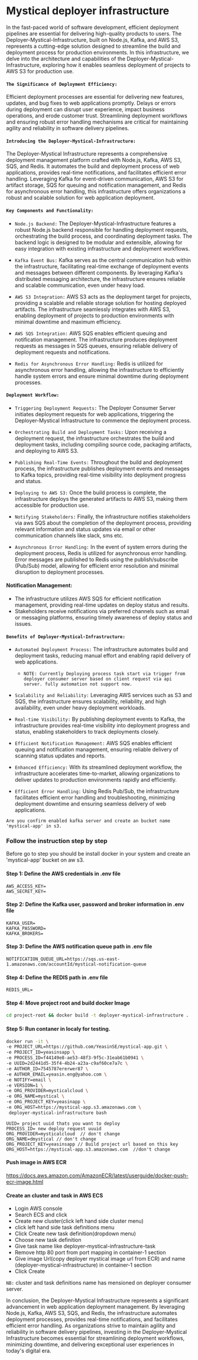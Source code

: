 # Mystical deployer infrastructure

In the fast-paced world of software development, efficient deployment pipelines are essential for delivering high-quality products to users. The Deployer-Mystical-Infrastructure, built on Node.js, Kafka, and AWS S3, represents a cutting-edge solution designed to streamline the build and deployment process for production environments. In this infrastructure, we delve into the architecture and capabilities of the Deployer-Mystical-Infrastructure, exploring how it enables seamless deployment of projects to AWS S3 for production use.

#### `The Significance of Deployment Efficiency:`
Efficient deployment processes are essential for delivering new features, updates, and bug fixes to web applications promptly. Delays or errors during deployment can disrupt user experience, impact business operations, and erode customer trust. Streamlining deployment workflows and ensuring robust error handling mechanisms are critical for maintaining agility and reliability in software delivery pipelines.

#### `Introducing the Deployer-Mystical-Infrastructure:`
The Deployer-Mystical Infrastructure represents a comprehensive deployment management platform crafted with Node.js, Kafka, AWS S3, SQS, and Redis. It automates the build and deployment process of web applications, provides real-time notifications, and facilitates efficient error handling. Leveraging Kafka for event-driven communication, AWS S3 for artifact storage, SQS for queuing and notification management, and Redis for asynchronous error handling, this infrastructure offers organizations a robust and scalable solution for web application deployment.

#### `Key Components and Functionality:`

  - `Node.js Backend:` The Deployer-Mystical-Infrastructure features a robust Node.js backend responsible for handling 
    deployment requests, orchestrating the build process, and coordinating deployment tasks. The backend logic is designed to 
    be modular and extensible, allowing for easy integration with existing infrastructure and deployment workflows.

 - `Kafka Event Bus:` Kafka serves as the central communication hub within the infrastructure, facilitating real-time exchange 
   of deployment events and messages between different components. By leveraging Kafka's distributed messaging architecture, 
   the infrastructure ensures reliable and scalable communication, even under heavy load.

 - `AWS S3 Integration:` AWS S3 acts as the deployment target for projects, providing a scalable and reliable storage solution 
    for hosting deployed artifacts. The infrastructure seamlessly integrates with AWS S3, enabling deployment of projects to 
    production environments with minimal downtime and maximum efficiency.
   
 - `AWS SQS Integration:` AWS SQS enables efficient queuing and notification management. The infrastructure produces 
    deployment requests as messages in SQS queues, ensuring reliable delivery of deployment requests and notifications.

 - `Redis for Asynchronous Error Handling:` Redis is utilized for asynchronous error handling, allowing the infrastructure to 
    efficiently handle system errors and ensure minimal downtime during deployment processes.


#### `Deployment Workflow:`

  -  `Triggering Deployment Requests:` The Deployer Consumer Server initiates deployment requests for web applications, 
      triggering the Deployer-Mystical Infrastructure to commence the deployment process.

  -  `Orchestrating Build and Deployment Tasks:` Upon receiving a deployment request, the infrastructure orchestrates the 
      build and deployment tasks, including compiling source code, packaging artifacts, and deploying to AWS S3.

  - `Publishing Real-Time Events:` Throughout the build and deployment process, the infrastructure publishes deployment 
     events and messages to Kafka topics, providing real-time visibility into deployment progress and status.

  - `Deploying to AWS S3:` Once the build process is complete, the infrastructure deploys the generated artifacts to AWS S3, 
     making them accessible for production use.

  - `Notifying Stakeholders:` Finally, the infrastructure notifies stakeholders via aws SQS about the completion of the 
    deployment process, providing relevant information and status updates via email or other communication channels like 
    slack, sms etc.

  - `Asynchronous Error Handling:` In the event of system errors during the deployment process, Redis is utilized for 
     asynchronous error handling. Error messages are published to Redis using the publish/subscribe (Pub/Sub) model, allowing 
     for efficient error resolution and minimal disruption to deployment processes.

#### Notification Management:
  - The infrastructure utilizes AWS SQS for efficient notification management, providing real-time updates on deploy status 
    and results.
  - Stakeholders receive notifications via preferred channels such as email or messaging platforms, ensuring timely awareness 
    of deploy status and issues.
    

#### `Benefits of Deployer-Mystical-Infrastructure:`

  - `Automated Deployment Process:` The infrastructure automates build and deployment tasks, reducing manual effort and 
     enabling rapid delivery of web applications.
    
    - `NOTE: Currently Deploying process task start via trigger from deployer consumer server based on client request
      via api  server. fully automation not support now.`

  - `Scalability and Reliability:` Leveraging AWS services such as S3 and SQS, the infrastructure ensures scalability, 
     reliability, and high availability, even under heavy deployment workloads.
    
  - `Real-time Visibility:` By publishing deployment events to Kafka, the infrastructure provides real-time visibility into 
     deployment progress and status, enabling stakeholders to track deployments closely.

  - `Efficient Notification Management:` AWS SQS enables efficient queuing and notification management, ensuring reliable 
     delivery of scanning status updates and reports.

  - `Enhanced Efficiency:` With its streamlined deployment workflow, the infrastructure accelerates time-to-market, allowing 
     organizations to deliver updates to production environments rapidly and efficiently.

  - `Efficient Error Handling:` Using Redis Pub/Sub, the infrastructure facilitates efficient error handling and 
     troubleshooting, minimizing deployment downtime and ensuring seamless delivery of web applications.


`Are you confirm enabled kafka server and create an bucket name 'mystical-app' in s3.`


### Follow the instruction step by step
Before go to step you should be install docker in your system and create an 'mystical-app' bucket on aw s3.


#### Step 1: Define the AWS credentials in .env file
```
AWS_ACCESS_KEY=
AWS_SECRET_KEY=
```

#### Step 2: Define the Kafka user, password and broker information in .env file
```
KAFKA_USER=
KAFKA_PASSWORD=
KAFKA_BROKERS=
```

#### Step 3: Define the AWS notification queue path in .env file
```
NOTIFICATION_QUEUE_URL=https://sqs.us-east-1.amazonaws.com/accountId/mystical-notification-queue
```

#### Step 4: Define the REDIS path in .env file
```
REDIS_URL=
```

#### Step 4: Move project root and build docker Image
```sh
cd project-root && docker build -t deployer-mystical-infrastructure .
```

#### Step 5: Run contaner in localy for testing.
```sh
docker run -it \
-e PROJECT_URL=https://github.com/YeasinSE/mystical-app.git \
-e PROJECT_ID=yeasinsapp \
-e PROCESS_ID=f44149e8-ae53-48f3-9f5c-31eab61b0941 \
-e UUID=2d2441d5-35f4-4b24-a23a-c9af60ce7a7c \
-e AUTHOR_ID=7545787ererwer87 \
-e AUTHOR_EMAIL=yeasin.eng@yahoo.com \
-e NOTIFY=email \
-e VERSION=1 \
-e ORG_PROVIDER=mysticalcloud \
-e ORG_NAME=mystical \
-e ORG_PROJECT_KEY=yeasinapp \
-e ORG_HOST=https://mystical-app.s3.amazonaws.com \
 deployer-mystical-infrastructure bash
```

```
UUID= project uuid thats you want to deploy
PROCESS_ID= new deploy request uuuid
ORG_PROVIDER=mysticalcloud  // don't change
ORG_NAME=dmystical // don't change
ORG_PROJECT_KEY=yeasinsapp // Build project url based on this key
ORG_HOST=https://mystical-app.s3.amazonaws.com  //don't change
```

#### Push image in AWS ECR
https://docs.aws.amazon.com/AmazonECR/latest/userguide/docker-push-ecr-image.html

#### Create an cluster and task in AWS ECS
- Login AWS console
- Search ECS and click
- Create new cluster(click left hand side cluster menu)
- click left hand side task definitions menu
- Click Create new task definition(dropdown menu)
- Choose new task definition
- Give task name like deployer-mystical-infrastructure-task
- Remove http 80 port from port mapping in container-1 section
- Give image Url(copy deployer mystical image url from ECR) and name    (deployer-mystical-infrastructure) in container-1 section
- Click Create

`NB:` cluster and task definitions name has mensioned on deployer consumer server.


In conclusion, the Deployer-Mystical Infrastructure represents a significant advancement in web application deployment management. By leveraging Node.js, Kafka, AWS S3, SQS, and Redis, the infrastructure automates deployment processes, provides real-time notifications, and facilitates efficient error handling. As organizations strive to maintain agility and reliability in software delivery pipelines, investing in the Deployer-Mystical Infrastructure becomes essential for streamlining deployment workflows, minimizing downtime, and delivering exceptional user experiences in today's digital era.
